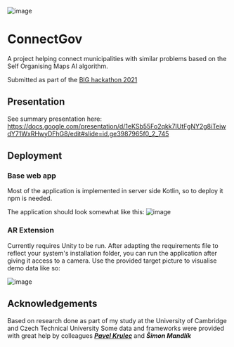 ![image](https://user-images.githubusercontent.com/22589593/124494007-99db3b00-ddb6-11eb-9ffa-97be31fefb35.png)

# ConnectGov
A project helping connect municipalities with similar problems based on the Self Organising Maps AI algorithm.

Submitted as part of the [BIG hackathon 2021](https://euhack21.bemyapp.com/)

## Presentation
See summary presentation here:
https://docs.google.com/presentation/d/1eKSb55Fo2qkk7IUtFgNY2g8iTeiwdY71WxRHwyDFhG8/edit#slide=id.ge3987965f0_2_745


## Deployment
### Base web app
Most of the application is implemented in server side Kotlin, so to deploy it npm is needed.

The application should look somewhat like this:
![image](https://user-images.githubusercontent.com/22589593/124493567-13bef480-ddb6-11eb-9bf0-4ac7b80f75c6.png)


### AR Extension
Currently requires Unity to be run. After adapting the requirements file to reflect your system's installation folder, you can run the application after giving it access to a camera. Use the provided target picture to visualise demo data like so:

![image](https://user-images.githubusercontent.com/22589593/124493508-00138e00-ddb6-11eb-8ddf-0d5f10e67ea4.png)


## Acknowledgements
Based on research done as part of my study at the University of Cambridge and Czech Technical University
Some data and frameworks were provided with great help by colleagues [*__Pavel Krulec__*](https://github.com/harakiwi1) and *__Šimon Mandlík__*
